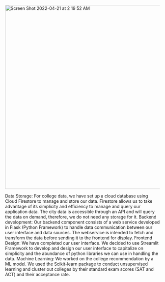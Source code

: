 
<img width="598" alt="Screen Shot 2022-04-21 at 2 19 52 AM" src="https://user-images.githubusercontent.com/25335878/164423199-51c7fa82-82af-4ac0-9c3e-04c046066edb.png">

Data Storage:
For college data, we have set up a cloud database using Cloud Firestore to manage and store our data. Firestore allows us to take advantage of its simplicity and efficiency to manage and query our application data.
The city data is accessible through an API and will query the data on demand, therefore, we do not need any storage for it.
Backend development:
Our backend component consists of a web service developed in Flask (Python Framework) to handle data communication between our user interface and data sources. The webservice is intended to fetch and transform the data before sending it to the frontend for display.
Frontend Design:
We have completed our user interface. We decided to use Streamlit Framework to develop and design our user interface to capitalize on simplicity and the abundance of python libraries we can use in handling the data.
Machine Learning:
We worked on the college recommendation by a ML model. We used the Scikit-learn package to conduct unsupervised learning and cluster out colleges by their standard exam scores (SAT and ACT) and their acceptance rate.
